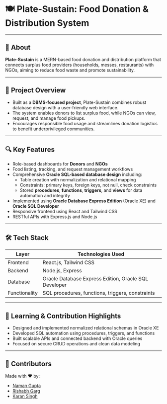# 🍽️ Plate-Sustain: Food Donation & Distribution System

&#x20;&#x20;

---

## 📌 About

**Plate-Sustain** is a MERN-based food donation and distribution platform that connects surplus food providers (households, messes, restaurants) with NGOs, aiming to reduce food waste and promote sustainability.

---

## 🚀 Project Overview

- Built as a **DBMS-focused project**, Plate-Sustain combines robust database design with a user-friendly web interface.
- The system enables donors to list surplus food, while NGOs can view, request, and manage food pickups.
- Encourages responsible food usage and streamlines donation logistics to benefit underprivileged communities.

---

## 🔍 Key Features

- Role-based dashboards for **Donors** and **NGOs**
- Food listing, tracking, and request management workflows
- Comprehensive **Oracle SQL-based database design** including:
  - Table creation with normalization and relational mapping
  - Constraints: primary keys, foreign keys, not null, check constraints
  - Stored **procedures**, **functions**, **triggers**, and **views** for data automation and integrity
- Implemented using **Oracle Database Express Edition** (Oracle XE) and **Oracle SQL Developer**
- Responsive frontend using React and Tailwind CSS
- RESTful APIs with Express.js and Node.js

---

## 🛠️ Tech Stack

| Layer         | Technologies Used                                     |
| ------------- | ----------------------------------------------------- |
| Frontend      | React.js, Tailwind CSS                                |
| Backend       | Node.js, Express                                      |
| Database      | Oracle Database Express Edition, Oracle SQL Developer |
| Functionality | SQL procedures, functions, triggers, constraints      |

---

## 🧠 Learning & Contribution Highlights

- Designed and implemented normalized relational schemas in Oracle XE
- Developed SQL automation using procedures, triggers, and functions
- Built scalable APIs and connected backend with Oracle queries
- Focused on secure CRUD operations and clean data modeling

---

## 👥 Contributors

Made with ❤️ by:

- [Naman Gupta](https://github.com/namanguptag)
- [Rishabh Garg](https://github.com/rishabhhhhhhhhhhh)
- [Karan Singh](https://github.com/KSJanjua/UCS420)
